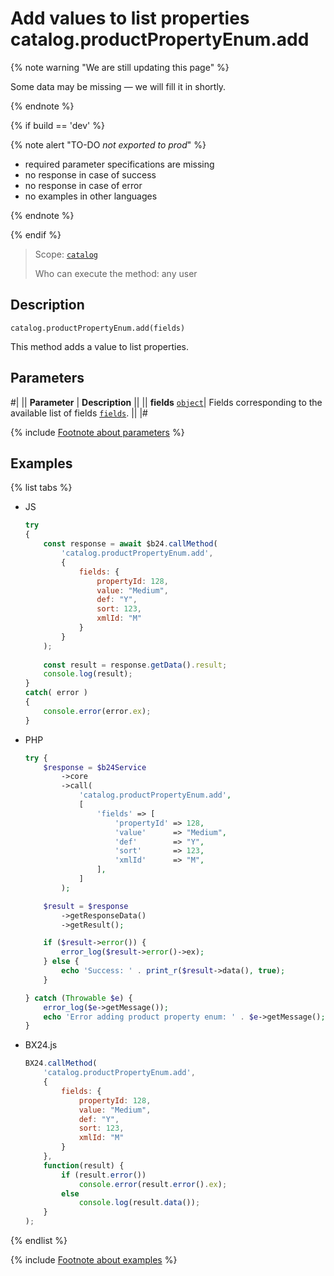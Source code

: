 # Add values to list properties catalog.productPropertyEnum.add

{% note warning "We are still updating this page" %}

Some data may be missing — we will fill it in shortly.

{% endnote %}

{% if build == 'dev' %}

{% note alert "TO-DO _not exported to prod_" %}

- required parameter specifications are missing
- no response in case of success
- no response in case of error
- no examples in other languages
  
{% endnote %}

{% endif %}

> Scope: [`catalog`](../../scopes/permissions.md)
>
> Who can execute the method: any user

## Description

```http
catalog.productPropertyEnum.add(fields)
```

This method adds a value to list properties.

## Parameters

#|
|| **Parameter** | **Description** ||
|| **fields**
[`object`](../../data-types.md)| Fields corresponding to the available list of fields [`fields`](catalog-product-property-enum-get-fields.md). ||
|#

{% include [Footnote about parameters](../../../_includes/required.md) %}

## Examples

{% list tabs %}

- JS

    ```js
    try
    {
    	const response = await $b24.callMethod(
    		'catalog.productPropertyEnum.add',
    		{
    			fields: {
    				propertyId: 128,
    				value: "Medium",
    				def: "Y",
    				sort: 123,
    				xmlId: "M"
    			}
    		}
    	);
    	
    	const result = response.getData().result;
    	console.log(result);
    }
    catch( error )
    {
    	console.error(error.ex);
    }
    ```

- PHP

    ```php
    try {
        $response = $b24Service
            ->core
            ->call(
                'catalog.productPropertyEnum.add',
                [
                    'fields' => [
                        'propertyId' => 128,
                        'value'      => "Medium",
                        'def'        => "Y",
                        'sort'       => 123,
                        'xmlId'      => "M",
                    ],
                ]
            );
    
        $result = $response
            ->getResponseData()
            ->getResult();
    
        if ($result->error()) {
            error_log($result->error()->ex);
        } else {
            echo 'Success: ' . print_r($result->data(), true);
        }
    
    } catch (Throwable $e) {
        error_log($e->getMessage());
        echo 'Error adding product property enum: ' . $e->getMessage();
    }
    ```

- BX24.js

    ```js
    BX24.callMethod(
        'catalog.productPropertyEnum.add',
        {
            fields: {
                propertyId: 128,
                value: "Medium",
                def: "Y",
                sort: 123,
                xmlId: "M"
            }
        },
        function(result) {
            if (result.error())
                console.error(result.error().ex);
            else
                console.log(result.data());
        }
    );
    ```

{% endlist %}

{% include [Footnote about examples](../../../_includes/examples.md) %}